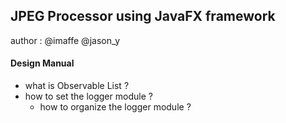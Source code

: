 ## JPEG Processor using JavaFX framework

author : @imaffe @jason_y

#### Design Manual

- what is Observable List ?
- how to set the logger module ? 
    - how to organize the logger module ? 
